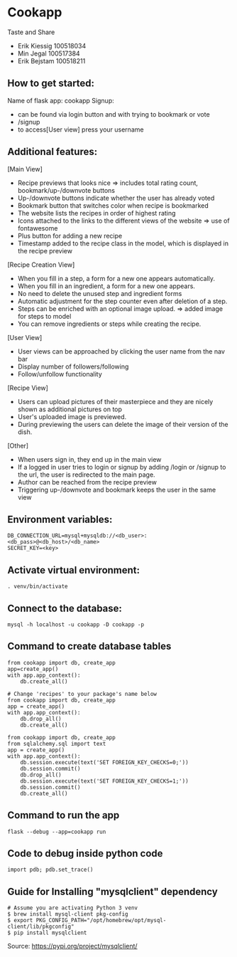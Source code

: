 # Cookapp
Taste and Share 

- Erik Kiessig 100518034
- Min Jegal 100517384
- Erik Bejstam 100518211

## How to get started:
Name of flask app: cookapp
Signup: 
- can be found via login button and with trying to bookmark or vote
- /signup
- to access[User view] press your username

## Additional features:

[Main View]
- Recipe previews that looks nice => includes total rating count, bookmark/up-/downvote buttons
- Up-/downvote buttons indicate whether the user has already voted
- Bookmark button that switches color when recipe is bookmarked
- The website lists the recipes in order of highest rating
- Icons attached to the links to the different views of the website => use of fontawesome
- Plus button for adding a new recipe
- Timestamp added to the recipe class in the model, which is displayed in the recipe preview

[Recipe Creation View]
- When you fill in a step, a form for a new one appears automatically. 
- When you fill in an ingredient, a form for a new one appears.
- No need to delete the unused step and ingredient forms
- Automatic adjustment for the step counter even after deletion of a step.
- Steps can be enriched with an optional image upload. => added image for steps to model
- You can remove ingredients or steps while creating the recipe.

[User View]
- User views can be approached by clicking the user name from the nav bar
- Display number of followers/following
- Follow/unfollow functionality

[Recipe View]
- Users can upload pictures of their masterpiece and they are nicely shown as additional pictures on top
- User's uploaded image is previewed.
- During previewing the users can delete the image of their version of the dish.

[Other]
- When users sign in, they end up in the main view
- If a logged in user tries to login or signup by adding /login or /signup to the url, the user is redirected to the main page.
- Author can be reached from the recipe preview
- Triggering up-/downvote and bookmark keeps the user in the same view

## Environment variables:
```
DB_CONNECTION_URL=mysql+mysqldb://<db_user>:<db_pass>@<db_host>/<db_name>
SECRET_KEY=<key>
```

## Activate virtual environment:
```. venv/bin/activate```

## Connect to the database:
```mysql -h localhost -u cookapp -D cookapp -p```

## Command to create database tables
```
from cookapp import db, create_app 
app=create_app()
with app.app_context():
    db.create_all()
```
```
# Change 'recipes' to your package's name below
from cookapp import db, create_app
app = create_app()
with app.app_context():
    db.drop_all()
    db.create_all()
```

```
from cookapp import db, create_app
from sqlalchemy.sql import text
app = create_app()
with app.app_context():
    db.session.execute(text('SET FOREIGN_KEY_CHECKS=0;'))
    db.session.commit()
    db.drop_all()
    db.session.execute(text('SET FOREIGN_KEY_CHECKS=1;'))
    db.session.commit()
    db.create_all()
```

## Command to run the app
```flask --debug --app=cookapp run```

## Code to debug inside python code
```import pdb; pdb.set_trace()```

## Guide for Installing "mysqlclient" dependency
```
# Assume you are activating Python 3 venv
$ brew install mysql-client pkg-config
$ export PKG_CONFIG_PATH="/opt/homebrew/opt/mysql-client/lib/pkgconfig"
$ pip install mysqlclient
```
Source: https://pypi.org/project/mysqlclient/